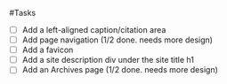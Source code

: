 #Tasks

- [ ] Add a left-aligned caption/citation area
- [ ] Add page navigation (1/2 done. needs more design)
- [ ] Add a favicon
- [ ] Add a site description div under the site title h1
- [ ] Add an Archives page (1/2 done. needs more design)
